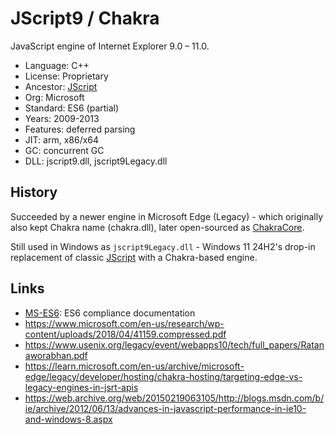 # JScript9 / Chakra

JavaScript engine of Internet Explorer 9.0 – 11.0.

* Language:   C++
* License:    Proprietary
* Ancestor:   [JScript](jscript.md)
* Org:        Microsoft
* Standard:   ES6 (partial)
* Years:      2009-2013
* Features:   deferred parsing
* JIT:        arm, x86/x64
* GC:         concurrent GC
* DLL:        jscript9.dll, jscript9Legacy.dll

## History

Succeeded by a newer engine in Microsoft Edge (Legacy) - which originally also kept Chakra name (chakra.dll),
later open-sourced as [ChakraCore](chakracore.md).

Still used in Windows as `jscript9Legacy.dll` - Windows 11 24H2's drop-in replacement of
classic [JScript](jscript.md) with a Chakra-based engine.

## Links

* [MS-ES6](https://learn.microsoft.com/en-us/openspecs/ie_standards/ms-es6/2262a105-d776-4a44-9d2a-f11bb039b4c5): ES6 compliance documentation
* https://www.microsoft.com/en-us/research/wp-content/uploads/2018/04/41159.compressed.pdf
* https://www.usenix.org/legacy/event/webapps10/tech/full_papers/Ratanaworabhan.pdf
* https://learn.microsoft.com/en-us/archive/microsoft-edge/legacy/developer/hosting/chakra-hosting/targeting-edge-vs-legacy-engines-in-jsrt-apis
* https://web.archive.org/web/20150219063105/http://blogs.msdn.com/b/ie/archive/2012/06/13/advances-in-javascript-performance-in-ie10-and-windows-8.aspx
